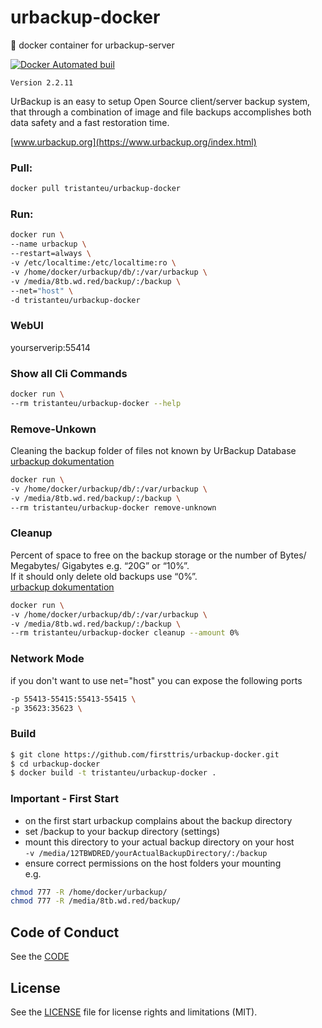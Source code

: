 # urbackup-docker
:floppy_disk: docker container for urbackup-server

[![Docker Automated buil](https://img.shields.io/docker/automated/jrottenberg/ffmpeg.svg)](https://hub.docker.com/r/tristanteu/urbackup-docker/)

`Version 2.2.11`

UrBackup is an easy to setup Open Source client/server backup system, that through a combination of image and file backups accomplishes both data safety and a fast restoration time.

[www.urbackup.org](https://www.urbackup.org/index.html)


### Pull:
```bash
docker pull tristanteu/urbackup-docker
```

### Run:
```bash
docker run \
--name urbackup \
--restart=always \
-v /etc/localtime:/etc/localtime:ro \
-v /home/docker/urbackup/db/:/var/urbackup \
-v /media/8tb.wd.red/backup/:/backup \
--net="host" \
-d tristanteu/urbackup-docker
```

### WebUI
yourserverip:55414

### Show all Cli Commands
```bash
docker run \
--rm tristanteu/urbackup-docker --help
```

### Remove-Unkown
Cleaning the backup folder of files not known by UrBackup Database  
[urbackup dokumentation](https://www.urbackup.org/administration_manual.html#x1-10000011.4)  
```bash
docker run \
-v /home/docker/urbackup/db/:/var/urbackup \
-v /media/8tb.wd.red/backup/:/backup \
--rm tristanteu/urbackup-docker remove-unknown
```

### Cleanup
Percent of space to free on the backup storage or the number of Bytes/ Megabytes/ Gigabytes e.g. “20G” or “10%”.  
If it should only delete old backups use “0%”.  
[urbackup dokumentation](https://www.urbackup.org/administration_manual.html#x1-9900011.3)  
```bash
docker run \
-v /home/docker/urbackup/db/:/var/urbackup \
-v /media/8tb.wd.red/backup/:/backup \
--rm tristanteu/urbackup-docker cleanup --amount 0%
```

### Network Mode
if you don't want to use net="host" you can expose the following ports
```bash
-p 55413-55415:55413-55415 \
-p 35623:35623 \
```

### Build
```bash
$ git clone https://github.com/firsttris/urbackup-docker.git
$ cd urbackup-docker
$ docker build -t tristanteu/urbackup-docker .
```

### Important - First Start
- on the first start urbackup complains about the backup directory  
- set /backup to your backup directory (settings)  
- mount this directory to your actual backup directory on your host  
`-v /media/12TBWDRED/yourActualBackupDirectory/:/backup`
- ensure correct permissions on the host folders your mounting  
e.g.  
```bash
chmod 777 -R /home/docker/urbackup/  
chmod 777 -R /media/8tb.wd.red/backup/
```

## Code of Conduct
See the [CODE](CODE_OF_CONDUCT.md)


## License
See the [LICENSE](LICENSE.md) file for license rights and limitations (MIT).
